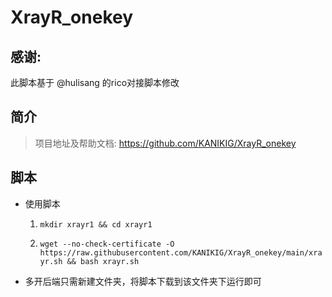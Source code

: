 # XrayR_onekey

## 感谢: 

此脚本基于 @hulisang 的rico对接脚本修改

## 简介

> 项目地址及帮助文档:  https://github.com/KANIKIG/XrayR_onekey

## 脚本

* 使用脚本  

  1. `mkdir xrayr1 && cd xrayr1`

  2. `wget --no-check-certificate -O https://raw.githubusercontent.com/KANIKIG/XrayR_onekey/main/xrayr.sh && bash xrayr.sh`  

* 多开后端只需新建文件夹，将脚本下载到该文件夹下运行即可


